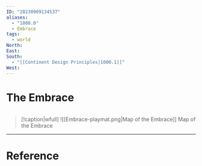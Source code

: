 ```yaml
---
ID: "20230909134537"
aliases:
  - "1000.0"
  - Embrace
tags:
  - world
North: 
East: 
South:
  - "[[Continent Design Principles|1000.1]]"
West:
---
```

# The Embrace

```toc
```

>[!caption|wfull]
>![[Embrace-playmat.png|Map of the Embrace]]
>Map of the Embrace

---

# Reference
